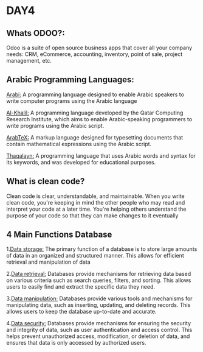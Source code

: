 # DAY4
## Whats ODOO?:
Odoo is a suite of open source business apps that cover all your company needs: CRM, eCommerce, accounting, inventory, point of sale, project management, etc.
##
## Arabic Programming Languages:
<ins>Arabi:</ins> A programming language designed to enable Arabic speakers to write computer programs using the Arabic language

<ins>Al-Khalil:</ins> A programming language developed by the Qatar Computing Research Institute, which aims to enable Arabic-speaking programmers to write programs using the Arabic script.

<ins>ArabTeX:</ins> A markup language designed for typesetting documents that contain mathematical expressions using the Arabic script.

<ins>Thaqalayn:</ins> A programming language that uses Arabic words and syntax for its keywords, and was developed for educational purposes.
##
## What is clean code?
Clean code is clear, understandable, and maintainable. When you write clean code, you're keeping in mind the other people who may read and interpret your code at a later time. You're helping others understand the purpose of your code so that they can make changes to it eventually
##
## 4 Main Functions Database
1.<ins>Data storage:</ins> The primary function of a database is to store large amounts of data in an organized and structured manner. This allows for efficient retrieval and manipulation of data

2.<ins>Data retrieval:</ins> Databases provide mechanisms for retrieving data based on various criteria such as search queries, filters, and sorting. This allows users to easily find and extract the specific data they need.

3.<ins>Data manipulation:</ins> Databases provide various tools and mechanisms for manipulating data, such as inserting, updating, and deleting records. This allows users to keep the database up-to-date and accurate.

4.<ins>Data security:</ins> Databases provide mechanisms for ensuring the security and integrity of data, such as user authentication and access control. This helps prevent unauthorized access, modification, or deletion of data, and ensures that data is only accessed by authorized users.



